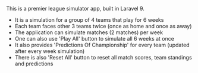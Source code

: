 This is a premier league simulator app, built in Laravel 9.

- It is a simulation for a group of 4 teams that play for 6 weeks
- Each team faces other 3 teams twice (once as home and once as away)
- The application can simulate matches (2 matches) per week
- One can also use 'Play All' button to simulate all 6 weeks at once
- It also provides 'Predictions Of Championship' for every team (updated after every week simulation)
- There is also 'Reset All' button to reset all match scores, team standings and predictions
